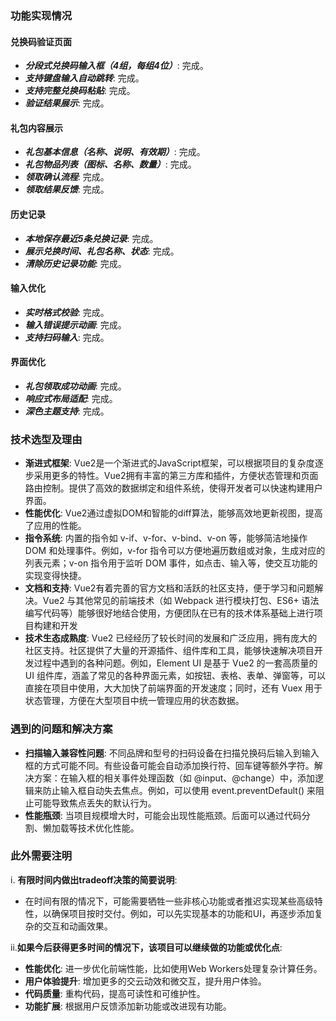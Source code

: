 ### 功能实现情况
#### 兑换码验证页面​
* ​***分段式兑换码输入框（4组，每组4位）***​: 完成。
* ​***支持键盘输入自动跳转***​: 完成。
* ​***支持完整兑换码粘贴***​: 完成。
* ***验证结果展示***​: 完成。

#### 礼包内容展示
* ​***礼包基本信息（名称、说明、有效期）***​: 完成。
* ​***礼包物品列表（图标、名称、数量）***​: 完成。
* ​***领取确认流程***​: 完成。
* ***领取结果反馈***​: 完成。

#### 历史记录
* ​***本地保存最近5条兑换记录***​: 完成。
* ​***展示兑换时间、礼包名称、状态***​: 完成。
* ​***清除历史记录功能***​: 完成。

#### 输入优化
* ​***实时格式校验***​: 完成。
* ​***输入错误提示动画***​: 完成。
* ​***支持扫码输入***​: 完成。

#### 界面优化
* ​***礼包领取成功动画***​: 完成。
* ​***响应式布局适配***​: 完成。
* ​***深色主题支持***​: 完成。



### 技术选型及理由

* ​**渐进式框架**​: Vue2是一个渐进式的JavaScript框架，可以根据项目的复杂度逐步采用更多的特性。Vue2拥有丰富的第三方库和插件，方便状态管理和页面路由控制。提供了高效的数据绑定和组件系统，使得开发者可以快速构建用户界面。
* ​**性能优化**​: Vue2通过虚拟DOM和智能的diff算法，能够高效地更新视图，提高了应用的性能。
* ​**指令系统**​: 内置的指令如 v-if、v-for、v-bind、v-on 等，能够简洁地操作 DOM 和处理事件。例如，v-for 指令可以方便地遍历数组或对象，生成对应的列表元素；v-on 指令用于监听 DOM 事件，如点击、输入等，使交互功能的实现变得快捷。
* ​**文档和支持**​: Vue2有着完善的官方文档和活跃的社区支持，便于学习和问题解决。Vue2 与其他常见的前端技术（如 Webpack 进行模块打包、ES6+ 语法编写代码等）能够很好地结合使用，方便团队在已有的技术体系基础上进行项目构建和开发
* ​**技术生态成熟度**​: Vue2 已经经历了较长时间的发展和广泛应用，拥有庞大的社区支持。社区提供了大量的开源插件、组件库和工具，能够快速解决项目开发过程中遇到的各种问题。例如，Element UI 是基于 Vue2 的一套高质量的 UI 组件库，涵盖了常见的各种界面元素，如按钮、表格、表单、弹窗等，可以直接在项目中使用，大大加快了前端界面的开发速度；同时，还有 Vuex 用于状态管理，方便在大型项目中统一管理应用的状态数据。

### 遇到的问题和解决方案

* ​**扫描输入兼容性问题**​: 不同品牌和型号的扫码设备在扫描兑换码后输入到输入框的方式可能不同。有些设备可能会自动添加换行符、回车键等额外字符。解决方案：在输入框的相关事件处理函数（如 @input、@change）中，添加逻辑来防止输入框自动失去焦点。例如，可以使用 event.preventDefault() 来阻止可能导致焦点丢失的默认行为。
* ​**性能瓶颈**​: 当项目规模增大时，可能会出现性能瓶颈。后面可以通过代码分割、懒加载等技术优化性能。

### 此外需要注明

i. ​**有限时间内做出tradeoff决策的简要说明**​:

* 在时间有限的情况下，可能需要牺牲一些非核心功能或者推迟实现某些高级特性，以确保项目按时交付。例如，可以先实现基本的功能和UI，再逐步添加复杂的交互和动画效果。

ii. ​**如果今后获得更多时间的情况下，该项目可以继续做的功能或优化点**​:

* ​**性能优化**​: 进一步优化前端性能，比如使用Web Workers处理复杂计算任务。
* ​**用户体验提升**​: 增加更多的交云动效和微交互，提升用户体验。
* ​**代码质量**​: 重构代码，提高可读性和可维护性。
* ​**功能扩展**​: 根据用户反馈添加新功能或改进现有功能。